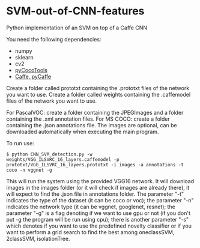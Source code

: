 
# SVM-out-of-CNN-features
Python implementation of an SVM on top of a Caffe CNN

You need the following dependencies:
- numpy
- sklearn
- cv2
- [pyCocoTools](https://github.com/pdollar/coco)
- [Caffe, pyCaffe](https://github.com/BVLC/caffe)

Create a folder called prototxt containing the .prototxt files of the network you want to use.
Create a folder called weights containing the .caffemodel files of the network you want to use.

For PascalVOC: create a folder containing the JPEGImages and a folder containing the .xml annotation files.
For MS COCO: create a folder containing the .json annotations file. The images are optional, can be downloaded automatically when executing the main program.

To run use:

    $ python CNN_SVM_detection.py -w weights/VGG_ILSVRC_16_layers.caffemodel -p prototxt/VGG_ILSVRC_16_layers.prototxt -i images -a annotations -t coco -n vggnet -g

This will run the system using the provided VGG16 network. It will download images in the images folder (or it will check if images are already there), it will expect to find the .json file in annotations folder. The parameter "-t" indicates the type of the dataset (it can be coco or voc); the parameter "-n" indicates the network type (it can be vggnet, googlenet, resnet); the parameter "-g" is a flag denoting if we want to use gpu or not (if you don't put -g the program will be run using cpu); there is another parameter "-s" which denotes if you want to use the predefined novelty classifier or if you want to perform a grid search to find the best among oneclassSVM, 2classSVM, isolationTree.
